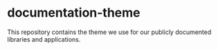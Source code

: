 # documentation-theme
This repository contains the theme we use for our publicly documented libraries and applications.
